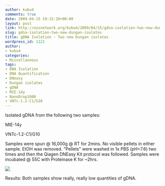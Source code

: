 ```yaml
---
author: kubu4
comments: true
date: 2009-04-15 19:15:20+00:00
layout: post
link: http://onsnetwork.org/kubu4/2009/04/15/gdna-isolation-two-new-dungan-isolates/
slug: gdna-isolation-two-new-dungan-isolates
title: gDNA Isolation - Two new Dungan isolates
wordpress_id: 1121
author:
- kubu4
categories:
- Miscellaneous
tags:
- DNA Isolation
- DNA Quantification
- DNeasy
- Dungan isolates
- gDNA
- MIE-14y
- NanoDrop1000
- VNTc-1.2-C1/G10
---
```


Isolated gDNA from the following two samples:

MIE-14y

VNTc-1.2-C1/G10

Samples were spun @ 16,000g @ RT for 2mins. No visible pellets in either sample. EtOH was removed. "Pellets" were washed in 1x PBS (pH=7.6) two times and then the Qiagen DNEasy Kit protocol was followed. Samples were incubated @ 55C with Proteinase K for ~2hrs.

![](http://eagle.fish.washington.edu/Arabidopsis/20090415%20gDNA%20SJW.jpg)

Results: Both samples show really, really low quantities of gDNA.
